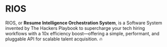# RIOS 

RIOS, or **Resume Intelligence Orchestration System**, is a Software System invented by The Hackers Playbook to supercharge your tech hiring workflows with a 10x efficiency boost—offering a simple, performant, and pluggable API for scalable talent acquisition. 🔥

